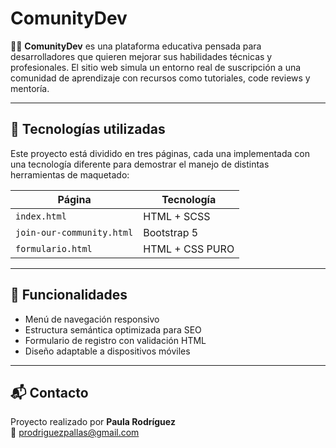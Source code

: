 # ComunityDev

👩‍💻 **ComunityDev** es una plataforma educativa pensada para desarrolladores que quieren mejorar sus habilidades técnicas y profesionales. El sitio web simula un entorno real de suscripción a una comunidad de aprendizaje con recursos como tutoriales, code reviews y mentoría.

---

## 🚀 Tecnologías utilizadas

Este proyecto está dividido en tres páginas, cada una implementada con una tecnología diferente para demostrar el manejo de distintas herramientas de maquetado:

| Página                    | Tecnología      |
| ------------------------- | --------------- |
| `index.html`              | HTML + SCSS     |
| `join-our-community.html` | Bootstrap 5     |
| `formulario.html`         | HTML + CSS PURO |

---

## 🧠 Funcionalidades

- Menú de navegación responsivo
- Estructura semántica optimizada para SEO
- Formulario de registro con validación HTML
- Diseño adaptable a dispositivos móviles

---

## 📬 Contacto

Proyecto realizado por **Paula Rodríguez**  
📧 prodriguezpallas@gmail.com

